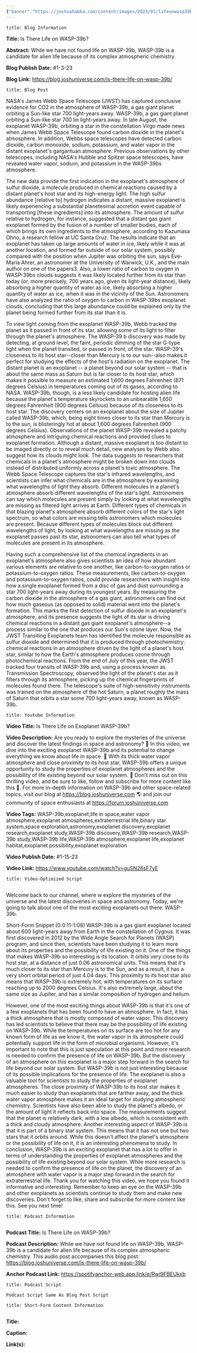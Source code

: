 ```yaml
---
{"banner":"https://joshuahabka.com/content/images/2023/01/lifeonwasp39b-2-2.webp","banner_x":0.5,"dg-publish":true,"permalink":"/blog/is-there-life-on-wasp-39b/","dgPassFrontmatter":true,"noteIcon":"","created":"","updated":""}
---
```


```ad-info
title: Blog Information
```

**Title:** Is There Life on WASP-39b?

**Abstract:** While we have not found life on WASP-39b, WASP-39b is a candidate for alien life because of its complex atmospheric chemistry.

**Blog Publish Date:** #1-3-23

**Blog Link:** https://blog.joshuniverse.com/is-there-life-on-wasp-39b/

```ad-abstract
title: Blog Post
```

NASA's James Webb Space Telescope (JWST) has captured conclusive evidence for CO2 in the atmosphere of WASP-39b, a gas giant planet orbiting a Sun-like star 700 light-years away. WASP-39b, a gas giant planet orbiting a Sun-like star 700 lin light-years away.
In late August, the exoplanet WASP-39b, orbiting a star in the constellation Virgo made news when James Webb Space Telescope found carbon dioxide in the planet's atmosphere. In addition, Webbs space telescopes have detected carbon dioxide, carbon monoxide, sodium, potassium, and water vapor in the distant exoplanet's gargantuan atmosphere. Previous observations by other telescopes, including NASA's Hubble and Spitzer space telescopes, have revealed water vapor, sodium, and potassium in the WASP-39bs atmosphere.

The new data provide the first indication in the exoplanet's atmosphere of sulfur dioxide, a molecule produced in chemical reactions caused by a distant planet's host star and its high-energy light. The high sulfur abundance [relative to] hydrogen indicates a distant, massive exoplanet is likely experiencing a substantial planetesimal accretion event capable of transporting [these ingredients] into its atmosphere. The amount of sulfur relative to hydrogen, for instance, suggested that a distant gas giant exoplanet formed by the fusion of a number of smaller bodies, each of which brings its own ingredients to the atmosphere, according to Kazumasa Ohno, a research fellow at UC Santa Cruz.
The results indicate that an exoplanet has taken up large amounts of water in ice, likely while it was at another location, and formed far outside of our solar system, possibly compared with the position when Jupiter was orbiting the sun, says Eve-Maria Ahrer, an astronomer at the University of Warwick, U.K., and the main author on one of the papers3. Also, a lower ratio of carbon to oxygen in WASP-39bs clouds suggests it was likely located further from its star than today (or, more precisely, 700 years ago, given its light-year distance), likely absorbing a higher quantity of water as ice, likely absorbing a higher quantity of water as ice, when it was in the vicinity of the Sun. Astronomers have also analyzed the ratio of oxygen to carbon in WASP-39bs exoplanet clouds, concluding that this large abundance could be explained only by the planet being formed further from its star than it is.

To view light coming from the exoplanet WASP-39b, Webb tracked the planet as it passed in front of its star, allowing some of its light to filter through the planet's atmosphere. The WASP-39 b discovery was made by detecting, at ground level, the faint, periodic dimming of the star G-type light when the planet transited, or passed in front, of the star. WASP-39's closeness to its host star--closer than Mercury is to our sun--also makes it perfect for studying the effects of the host's radiation on the exoplanet.
The distant planet is an exoplanet -- a planet beyond our solar system -- that is about the same mass as Saturn but is far closer to its host star, which makes it possible to measure an estimated 1,600 degrees Fahrenheit (871 degrees Celsius) in temperatures coming out of its gases, according to NASA. WASP-39b, though, is a less likely candidate for hosting alien life because the planet's temperature skyrockets to an unbearable 1,650 degrees Fahrenheit (900 degrees Celsius) because of its closeness to its host star. The discovery centers on an exoplanet about the size of Jupiter called WASP-39b, which, being eight times closer to its star than Mercury is to the sun, is blisteringly hot at about 1,600 degrees Fahrenheit (900 degrees Celsius).
Observations of the planet WASP-39b revealed a patchy atmosphere and intriguing chemical reactions and provided clues to exoplanet formation. Although a distant, massive exoplanet is too distant to be imaged directly or to reveal much detail, new analyses by Webb also suggest how its clouds might look.
The data suggests to researchers that chemicals in a planet's atmosphere might be broken down into clouds instead of distributed uniformly across a planet's toxic atmosphere. The Webb Space Telescope captures the star's infrared wavelengths, and scientists can infer what chemicals are in the atmosphere by examining what wavelengths of light they absorb.
Different molecules in a planet's atmosphere absorb different wavelengths of the star's light. Astronomers can say which molecules are present simply by looking at what wavelengths are missing as filtered light arrives at Earth. Different types of chemicals in that blazing planet's atmosphere absorb different colors of the star's light spectrum, so what colors are missing tells astronomers which molecules are present. Because different types of molecules block out different wavelengths of light, by looking at what wavelengths are missing as the exoplanet passes past its star, astronomers can also tell what types of molecules are present in its atmosphere.


Having such a comprehensive list of the chemical ingredients in an exoplanet's atmosphere also gives scientists an idea of how abundant various elements are relative to one another, like carbon-to-oxygen ratios or potassium-to-oxygen ratios. These measurements, like carbon-to-oxygen and potassium-to-oxygen ratios, could provide researchers with insight into how a single exoplanet formed from a disc of gas and dust surrounding a star 700 light-years away during its youngest years. By measuring the carbon dioxide in the atmosphere of a gas giant, astronomers can find out how much gaseous (as opposed to solid) material went into the planet's formation.
This marks the first detection of sulfur dioxide in an exoplanet's atmosphere, and its presence suggests the light of its star is driving chemical reactions in a distant gas giant exoplanet's atmosphere--a process similar to the one that produces our Sun's ozone layer. Now, the JWST Transiting Exoplanets team has identified the molecule responsible as sulfur dioxide and determined that it is produced through photochemistry: chemical reactions in an atmosphere driven by the light of a planet's host star, similar to how the Earth's atmosphere produces ozone through photochemical reactions.
From the end of July of this year, the JWST tracked four transits of WASP-39b and, using a process known as Transmission Spectroscopy, observed the light of the planet's star as it filters through its atmosphere, picking up the chemical fingerprints of molecules found there. The telescope's suite of high-sensitivity instruments was trained on the atmosphere of the hot Saturn, a planet roughly the mass of Saturn that orbits a star some 700 light-years away, known as WASP-39b.

```ad-info
title: Youtube Information
```

**Video Title:** Is There Life on Exoplanet WASP-39b?

**Video Description:** Are you ready to explore the mysteries of the universe and discover the latest findings in space and astronomy? 🔭 In this video, we dive into the exciting exoplanet WASP-39b and its potential to change everything we know about life in space. 🌌 With its thick water vapor atmosphere and close proximity to its host star, WASP-39b offers a unique opportunity to study the properties of exoplanet atmospheres and the possibility of life existing beyond our solar system. 🤯 Don't miss out on this thrilling video, and be sure to like, follow and subscribe for more content like this 🔔. For more in-depth information on WASP-39b and other space-related topics, visit our blog at https://blog.joshuniverse.com 🌎 and join our community of space enthusiasts at https://forum.joshuniverse.com

**Video Tags:** WASP-39b,exoplanet,life in space,water vapor atmosphere,exoplanet atmospheres,extraterrestrial life,binary star system,space exploration,astronomy,exoplanet discovery,exoplanet research,exoplanet study,WASP-39b discovery,WASP-39b research,WASP-39b study,WASP-39b life,WASP-39b atmosphere,exoplanet life,exoplanet habitat,exoplanet possibility,exoplanet exploration

**Video Publish Date:** #1-15-23

**Video Link:** https://www.youtube.com/watch?v=guSN26sF7yE

```ad-abstract
title: Video-Optimized Script


```

Welcome back to our channel, where w explore the mysteries of the universe and the latest discoveries in space and astronomy. Today, we're going to talk about one of the most exciting exoplanets out there: WASP-39b.

Short-Form Snippet (0:0:11-1:08)
WASP-39b is a gas giant exoplanet located about 600 light-years away from Earth in the constellation of Cygnus. It was first discovered in 2012 by the Wide Angle Search for Planets (WASP) program, and since then, scientists have been studying it to learn more about its properties and the possibility of life existing on it.
One of the things that makes WASP-39b so interesting is its location. It orbits very close to its host star, at a distance of just 0.06 astronomical units. This means that it's much closer to its star than Mercury is to the Sun, and as a result, it has a very short orbital period of just 4.04 days.
This proximity to its host star also means that WASP-39b is extremely hot, with temperatures on its surface reaching up to 2000 degrees Celsius. It's also extremely large, about the same size as Jupiter, and has a similar composition of hydrogen and helium.

However, one of the most exciting things about WASP-39b is that it's one of a few exoplanets that has been found to have an atmosphere. In fact, it has a thick atmosphere that is mostly composed of water vapor.
This discovery has led scientists to believe that there may be the possibility of life existing on WASP-39b. While the temperatures on its surface are too hot for any known form of life as we know it, the water vapor in its atmosphere could potentially support life in the form of microbial organisms.
However, it's important to note that this is just speculation at this point and more research is needed to confirm the presence of life on WASP-39b. But the discovery of an atmosphere on this exoplanet is a major step forward in the search for life beyond our solar system.
But WASP-39b is not just interesting because of its possible implications for the presence of life. The exoplanet is also a valuable tool for scientists to study the properties of exoplanet atmospheres. The close proximity of WASP-39b to its host star makes it much easier to study than exoplanets that are farther away, and the thick water vapor atmosphere makes it an ideal target for studying atmospheric chemistry.
Scientists have also been able to study the planet's albedo, or the amount of light it reflects back into space. The measurements suggest that the planet is relatively dark, with a low albedo, which is consistent with a thick and cloudy atmosphere.
Another interesting aspect of WASP-39b is that it is part of a binary star system. This means that it has not one but two stars that it orbits around. While this doesn't affect the planet's atmosphere or the possibility of life on it, it is an interesting phenomena to study.
In conclusion, WASP-39b is an exciting exoplanet that has a lot to offer in terms of understanding the properties of exoplanet atmospheres and the possibility of life existing beyond our solar system. While more research is needed to confirm the presence of life on the planet, the discovery of an atmosphere with water vapor is a major step forward in the search for extraterrestrial life.
Thank you for watching this video, we hope you found it informative and interesting. Remember to keep an eye on the WASP-39b and other exoplanets as scientists continue to study them and make new discoveries. Don't forget to like, share and subscribe for more content like this. See you next time!

```ad-info
title: Podcast Information


```

**Podcast Title:** Is There Life on WASP-39b?

**Podcast Description:** While we have not found life on WASP-39b, WASP-39b is a candidate for alien life because of its complex atmospheric chemistry. This audio post accompanies this blog post: https://blog.joshuniverse.com/is-there-life-on-wasp-39b/

**Anchor Podcast Link:** https://spotifyanchor-web.app.link/e/Rwi9FBEUkxb

```ad-info
title: Podcast Script

Podcast Script Same As Blog Post Script

```


```ad-info
title: Short-Form Content Information


```

**Title:** 

**Caption:**

**Link(s):**

